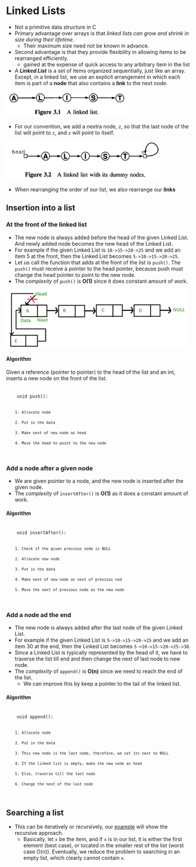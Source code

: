 # Linked Lists
- Not a primitive data structure in C
- Primary advantage over arrays is that *linked lists can grow and shrink in size during their lifetime*.
	- Their maximum size need not be known in advance.
- Second advantage is that they provide flexibility in allowing items to be rearranged efficiently.
	- gained at the expense of quick access to any arbitrary item in the list
- A ***Linked List*** is a set of items organized sequentially, just like an array. Except, in a linked list, we use an explicit arrangement in which each item is part of a **node** that also contains a **link** to the next node.

![Linked List](./img/LinkedList.png)

- For our convention, we add a nextra node, `z`, so that the last node of the list will point to `z`, and `z` will point to itself.

![Linked List with a dummy node](./img/DummyNode.png)

- When rearranging the order of our list, we also rearrange our **links**

## Insertion into a list
### At the front of the linked list
- The new node is always added before the head of the given Linked List. And newly added node becomes the new head of the Linked List.
- For example if the given Linked List is `10->15->20->25` and we add an item 5 at the front, then the Linked List becomes `5->10->15->20->25`. 
- Let us call the function that adds at the front of the list is `push()`. The `push()` must receive a pointer to the head pointer, because push must change the head pointer to point to the new node.
- The *complexity* of `push()` is **O(1)** since it does constant amount of work.

![Adding in front](./img/AddingFront.png)

#### Algorithm
Given a reference (pointer to pointer) to the head of the list and an int,
inserts a new node on the front of the list.

<code>
	void push():

		1. Allocate node

		2. Put in the data

		3. Make next of new node as head

		4. Move the head to point to the new node
</code>

### Add a node after a given node
- We are given pointer to a node, and the new node is inserted after the given node.
- The *complexity* of `insertAfter()` is **O(1)** as it does a constant amount of work.

#### Algorithm

<code>
	void insertAfter():

		1. Check if the given previous node is NULL

		2. Allocate new node

		3. Put in the data

		4. Make next of new node as next of previous nod

		5. Move the next of previous node as the new node
</code>

### Add a node ad the end
- The new node is always added after the last node of the given Linked List.
- For example if the given Linked List is `5->10->15->20->25` and we add an item 30 at the end, then the Linked List becomes `5->10->15->20->25->30`.
- Since a Linked List is typically represented by the head of it, we have to traverse the list till end and then change the next of last node to new node.
- The *complexity* of `append()` is **O(n)** since we need to reach the end of the list.
	- We can improve this by keep a pointer to the tail of the linked list.

#### Algorithm

<code>
	void append():

		1. Allocate node

		2. Put in the data

		3. This new node is the last node, therefore, we set its next to NULL

		4. If the linked list is empty, make the new node as head

		5. Else, traverse till the last node

		6. Change the next of the last node
</code>

## Searching a list
- This can be iteratively or recursively, our [example](./ListLinked.c) will show the recursive approach.
	- Basically, let `x` be the item, and if `x` is in our list, it is either the first element (best case), or located in the smaller rest of the list (worst case O(n)). Eventually, we reduce the problem to searching in an empty list, which clearly cannot contain `x`.